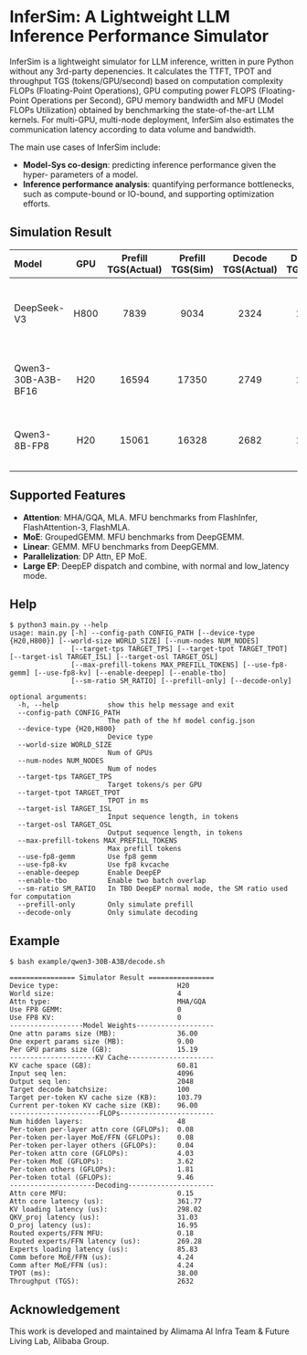 # InferSim: A Lightweight LLM Inference Performance Simulator

InferSim is a lightweight simulator for LLM inference, written in pure Python without any 3rd-party depenencies. It calculates the TTFT, TPOT and throughput TGS (tokens/GPU/second) based on computation complexity FLOPs (Floating-Point Operations), GPU computing power FLOPS (Floating-Point Operations per Second), GPU memory bandwidth and MFU (Model FLOPs Utilization) obtained by benchmarking the state-of-the-art LLM kernels. For multi-GPU, multi-node deployment, InferSim also estimates the communication latency according to data volume and bandwidth.

The main use cases of InferSim include:
- **Model-Sys co-design**: predicting inference performance given the hyper-
parameters of a model.
- **Inference performance analysis**: quantifying performance bottlenecks, such
as compute-bound or IO-bound, and supporting optimization efforts.

## Simulation Result

| Model | GPU | Prefill TGS(Actual) | Prefill TGS(Sim) | Decode TGS(Actual) | Decode TGS(Sim) | Notes |
| :--- | :---: | :---: | :---: | :---: | :---: | :--- |
| DeepSeek-V3 | H800 | 7839 | 9034 | 2324 | 2675 | Actual data from [deepseek/profile-data](https://github.com/deepseek-ai/profile-data/). Simulated with same setup: [example/deepseek-v3/](./example/deepseek-v3/). |
| Qwen3-30B-A3B-BF16 | H20 | 16594 | 17350 | 2749 | 2632 | Actual data tested with SGLang, simulation example: [example/qwen3-30B-A3B/](./example/qwen3-30B-A3B/). |
| Qwen3-8B-FP8 | H20 | 15061 | 16328 | 2682 | 2581 | Actual data tested with SGLang, simulation example: [example/qwen3-8B/](./example/qwen3-8B/). |

## Supported Features

- **Attention**: MHA/GQA, MLA. MFU benchmarks from FlashInfer, FlashAttention-3, FlashMLA.
- **MoE**: GroupedGEMM. MFU benchmarks from DeepGEMM.
- **Linear**: GEMM. MFU benchmarks from DeepGEMM.
- **Parallelization**: DP Attn, EP MoE.
- **Large EP**: DeepEP dispatch and combine, with normal and low_latency mode.

## Help

```
$ python3 main.py --help
usage: main.py [-h] --config-path CONFIG_PATH [--device-type {H20,H800}] [--world-size WORLD_SIZE] [--num-nodes NUM_NODES]
               [--target-tps TARGET_TPS] [--target-tpot TARGET_TPOT] [--target-isl TARGET_ISL] [--target-osl TARGET_OSL]
               [--max-prefill-tokens MAX_PREFILL_TOKENS] [--use-fp8-gemm] [--use-fp8-kv] [--enable-deepep] [--enable-tbo]
               [--sm-ratio SM_RATIO] [--prefill-only] [--decode-only]

optional arguments:
  -h, --help            show this help message and exit
  --config-path CONFIG_PATH
                        The path of the hf model config.json
  --device-type {H20,H800}
                        Device type
  --world-size WORLD_SIZE
                        Num of GPUs
  --num-nodes NUM_NODES
                        Num of nodes
  --target-tps TARGET_TPS
                        Target tokens/s per GPU
  --target-tpot TARGET_TPOT
                        TPOT in ms
  --target-isl TARGET_ISL
                        Input sequence length, in tokens
  --target-osl TARGET_OSL
                        Output sequence length, in tokens
  --max-prefill-tokens MAX_PREFILL_TOKENS
                        Max prefill tokens
  --use-fp8-gemm        Use fp8 gemm
  --use-fp8-kv          Use fp8 kvcache
  --enable-deepep       Enable DeepEP
  --enable-tbo          Enable two batch overlap
  --sm-ratio SM_RATIO   In TBO DeepEP normal mode, the SM ratio used for computation
  --prefill-only        Only simulate prefill
  --decode-only         Only simulate decoding
```

## Example

```
$ bash example/qwen3-30B-A3B/decode.sh

================ Simulator Result ================
Device type:                             H20
World size:                              4
Attn type:                               MHA/GQA
Use FP8 GEMM:                            0
Use FP8 KV:                              0
------------------Model Weights-------------------
One attn params size (MB):               36.00
One expert params size (MB):             9.00
Per GPU params size (GB):                15.19
---------------------KV Cache---------------------
KV cache space (GB):                     60.81
Input seq len:                           4096
Output seq len:                          2048
Target decode batchsize:                 100
Target per-token KV cache size (KB):     103.79
Current per-token KV cache size (KB):    96.00
----------------------FLOPs-----------------------
Num hidden layers:                       48
Per-token per-layer attn core (GFLOPs):  0.08
Per-token per-layer MoE/FFN (GFLOPs):    0.08
Per-token per-layer others (GFLOPs):     0.04
Per-token attn core (GFLOPs):            4.03
Per-token MoE (GFLOPs):                  3.62
Per-token others (GFLOPs):               1.81
Per-token total (GFLOPs):                9.46
---------------------Decoding---------------------
Attn core MFU:                           0.15
Attn core latency (us):                  361.77
KV loading latency (us):                 298.02
QKV_proj latency (us):                   31.03
O_proj latency (us):                     16.95
Routed experts/FFN MFU:                  0.18
Routed experts/FFN latency (us):         269.28
Experts loading latency (us):            85.83
Comm before MoE/FFN (us):                4.24
Comm after MoE/FFN (us):                 4.24
TPOT (ms):                               38.00
Throughput (TGS):                        2632
```

## Acknowledgement

This work is developed and maintained by Alimama AI Infra Team & Future Living Lab, Alibaba Group.
